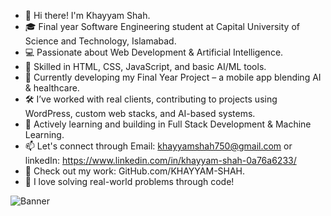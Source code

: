 - 👋 Hi there! I'm Khayyam Shah.
- 🎓 Final year Software Engineering student at Capital University of Science and Technology, Islamabad.
- 💻 Passionate about Web Development & Artificial Intelligence.
- 🔧 Skilled in HTML, CSS, JavaScript, and basic AI/ML tools.
- 📱 Currently developing my Final Year Project – a mobile app blending AI & healthcare.
- 🛠️ I’ve worked with real clients, contributing to projects using WordPress, custom web stacks, and AI-based systems.
- 🌱 Actively learning and building in Full Stack Development & Machine Learning.
- 📫 Let's connect through Email: khayyamshah750@gmail.com
   or linkedIn: https://www.linkedin.com/in/khayyam-shah-0a76a6233/
- 📂 Check out my work: GitHub.com/KHAYYAM-SHAH.
- 🚀 I love solving real-world problems through code!

![Banner](https://media.giphy.com/media/qgQUggAC3Pfv687qPC/giphy.gif)

<!---
KHAYYAM-SHAH/KHAYYAM-SHAH is a ✨ special ✨ repository because its `README.md` (this file) appears on your GitHub profile.
You can click the Preview link to take a look at your changes.
--->
